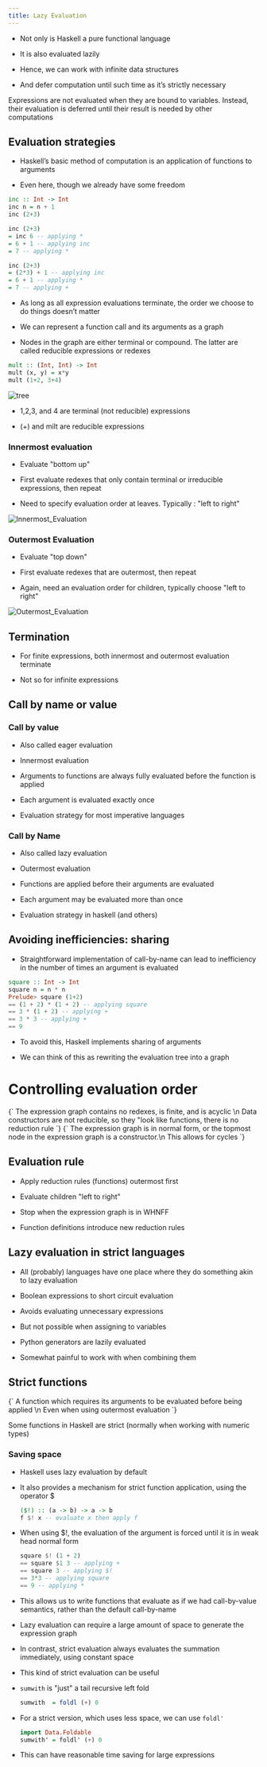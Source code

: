 ```yaml
---
title: Lazy Evaluation
---
```


- Not only is Haskell a pure functional language

- It is also evaluated lazily

- Hence, we can work with infinite data structures

- And defer computation until such time as it’s strictly necessary

<Definition name="Lazy Evaluation">
Expressions are not evaluated when they are bound to variables. Instead, their evaluation is deferred until their result is needed by other computations
</Definition>

## Evaluation strategies

- Haskell’s basic method of computation is an application of functions
  to arguments

- Even here, though we already have some freedom

```haskell
inc :: Int -> Int
inc n = n + 1
inc (2+3)
```

```haskell
inc (2+3)
= inc 6 -- applying *
= 6 + 1 -- applying inc
= 7 -- applying *
```

```haskell
inc (2+3)
= (2*3) + 1 -- applying inc
= 6 + 1 -- applying *
= 7 -- applying +
```

- As long as all expression evaluations terminate, the order we choose
  to do things doesn’t matter

- We can represent a function call and its arguments as a graph

- Nodes in the graph are either terminal or compound. The latter are
  called reducible expressions or redexes

```haskell
mult :: (Int, Int) -> Int
mult (x, y) = x*y
mult (1+2, 3+4)
```

![tree](/img/Year_2/Programming_Paradigms/Functional/Lazy_Evaluation/Tree1.png)

- 1,2,3, and 4 are terminal (not reducible) expressions

- (+) and milt are reducible expressions

### Innermost evaluation

- Evaluate "bottom up"

- First evaluate redexes that only contain terminal or irreducible
  expressions, then repeat

- Need to specify evaluation order at leaves. Typically : "left to
  right"

![Innermost_Evaluation](/img/Year_2/Programming_Paradigms/Functional/Lazy_Evaluation/Innermost.png)

### Outermost Evaluation

- Evaluate "top down"

- First evaluate redexes that are outermost, then repeat

- Again, need an evaluation order for children, typically choose "left
  to right"

![Outermost_Evaluation](/img/Year_2/Programming_Paradigms/Functional/Lazy_Evaluation/Outermost.png)

## Termination

- For finite expressions, both innermost and outermost evaluation
  terminate

- Not so for infinite expressions

## Call by name or value

### Call by value

- Also called eager evaluation

- Innermost evaluation

- Arguments to functions are always fully evaluated before the
  function is applied

- Each argument is evaluated exactly once

- Evaluation strategy for most imperative languages

### Call by Name

- Also called lazy evaluation

- Outermost evaluation

- Functions are applied before their arguments are evaluated

- Each argument may be evaluated more than once

- Evaluation strategy in haskell (and others)

## Avoiding inefficiencies: sharing

- Straightforward implementation of call-by-name can lead to
  inefficiency in the number of times an argument is evaluated

```haskell
square :: Int -> Int
square n = n * n
Prelude> square (1+2)
== (1 + 2) * (1 + 2) -- applying square
== 3 * (1 + 2) -- applying +
== 3 * 3 -- applying +
== 9
```

- To avoid this, Haskell implements sharing of arguments

- We can think of this as rewriting the evaluation tree into a graph

# Controlling evaluation order

<Definition name="Normal Form">
{`
The expression graph contains no redexes, is finite, and is acyclic \n
Data constructors are not reducible, so they "look like functions, there is no reduction rule
`}
</Definition>

<Definition name="Weak head normal form (WHNF)">
{`
The expression graph is in normal form, or the topmost node in the expression graph is a constructor.\n
This allows for cycles
`}
</Definition>

## Evaluation rule

- Apply reduction rules (functions) outermost first

- Evaluate children "left to right"

- Stop when the expression graph is in WHNFF

- Function definitions introduce new reduction rules

## Lazy evaluation in strict languages

- All (probably) languages have one place where they do something akin
  to lazy evaluation

- Boolean expressions to short circuit evaluation

- Avoids evaluating unnecessary expressions

- But not possible when assigning to variables

- Python generators are lazily evaluated

- Somewhat painful to work with when combining them

## Strict functions

<Definition name="Strict function">
{`
A function which requires its arguments to be evaluated before being applied \n
Even when using outermost evaluation
`}
</Definition>

Some functions in Haskell are strict (normally when working with numeric
types)

### Saving space

- Haskell uses lazy evaluation by default

- It also provides a mechanism for strict function application, using
  the operator \$

  ```haskell
  ($!) :: (a -> b) -> a -> b
  f $! x -- evaluate x then apply f
  ```

- When using \$!, the evaluation of the argument is forced
  until it is in weak head normal form

  ```haskell
  square $! (1 + 2)
  == square $1 3 -- applying +
  == square 3 -- applying $!
  == 3*3 -- applying square
  == 9 -- applying *
  ```

- This allows us to write functions that evaluate as if we had
  call-by-value semantics, rather than the default call-by-name

- Lazy evaluation can require a large amount of space to generate the
  expression graph

- In contrast, strict evaluation always evaluates the summation
  immediately, using constant space

- This kind of strict evaluation can be useful

- `sumwith` is "just" a tail recursive left fold

  ```haskell
  sumwith  = foldl (+) 0
  ```

- For a strict version, which uses less space, we can use
  `foldl'`

  ```haskell
  import Data.Foldable
  sumwith' = foldl' (+) 0
  ```

- This can have reasonable time saving for large expressions
